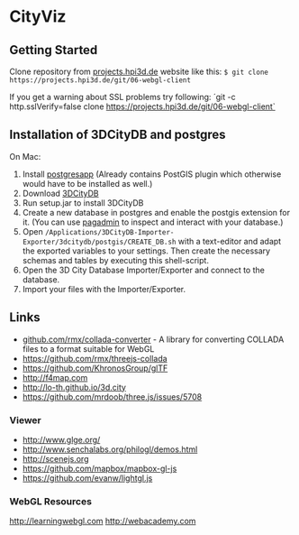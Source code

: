 # CityViz

## Getting Started

Clone repository from [projects.hpi3d.de](https://projects.hpi3d.de) website like this:
`$ git clone https://projects.hpi3d.de/git/06-webgl-client`

If you get a warning about SSL problems try following:
´git -c http.sslVerify=false clone https://projects.hpi3d.de/git/06-webgl-client`


## Installation of 3DCityDB and postgres

On Mac:

1. Install [postgresapp](http://postgresapp.com) (Already contains PostGIS plugin which otherwise would have to be installed as well.)
2. Download [3DCityDB](http://3dcitydb.org/3dcitydb/downloads)
3. Run setup.jar to install 3DCityDB
4. Create a new database in postgres and enable the postgis extension for it. (You can use [pagadmin](http://pgadmin.org) to inspect and interact with your database.)
4. Open `/Applications/3DCityDB-Importer-Exporter/3dcitydb/postgis/CREATE_DB.sh` with a text-editor and adapt the exported variables to your settings.
	Then create the necessary schemas and tables by executing this shell-script.
6. Open the 3D City Database Importer/Exporter and connect to the database.
7. Import your files with the Importer/Exporter.


## Links

- [github.com/rmx/collada-converter](https://github.com/rmx/collada-converter) - A library for converting COLLADA files to a format suitable for WebGL
- https://github.com/rmx/threejs-collada
- https://github.com/KhronosGroup/glTF
- http://f4map.com
- http://lo-th.github.io/3d.city
- https://github.com/mrdoob/three.js/issues/5708


### Viewer

- http://www.glge.org/
- http://www.senchalabs.org/philogl/demos.html
- http://scenejs.org
- https://github.com/mapbox/mapbox-gl-js
- https://github.com/evanw/lightgl.js


### WebGL Resources

http://learningwebgl.com
http://webacademy.com

